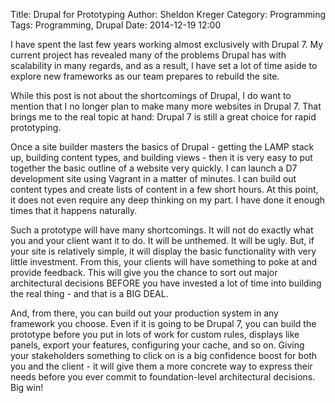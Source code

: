 Title: Drupal for Prototyping
Author: Sheldon Kreger
Category: Programming
Tags: Programming, Drupal
Date: 2014-12-19 12:00

I have spent the last few years working almost exclusively with Drupal 7. My current project has revealed many of the problems Drupal has with scalability in many regards, and as a result, I have set a lot of time aside to explore new frameworks as our team prepares to rebuild the site.

While this post is not about the shortcomings of Drupal, I do want to mention that I no longer plan to make many more websites in Drupal 7. That brings me to the real topic at hand: Drupal 7 is still a great choice for rapid prototyping.

Once a site builder masters the basics of Drupal - getting the LAMP stack up, building content types, and building views - then it is very easy to put together the basic outline of a website very quickly. I can launch a D7 development site using Vagrant in a matter of minutes. I can build out content types and create lists of content in a few short hours. At this point, it does not even require any deep thinking on my part. I have done it enough times that it happens naturally.

Such a prototype will have many shortcomings. It will not do exactly what you and your client want it to do. It will be unthemed. It will be ugly. But, if your site is relatively simple, it will display the basic functionality with very little investment. From this, your clients will have something to poke at and provide feedback. This will give you the chance to sort out major architectural decisions BEFORE you have invested a lot of time into building the real thing - and that is a BIG DEAL.

And, from there, you can build out your production system in any framework you choose. Even if it is going to be Drupal 7, you can build the prototype before you put in lots of work for custom rules, displays like panels, export your features, configuring your cache, and so on. Giving your stakeholders something to click on is a big confidence boost for both you and the client - it will give them a more concrete way to express their needs before you ever commit to foundation-level architectural decisions. Big win!
